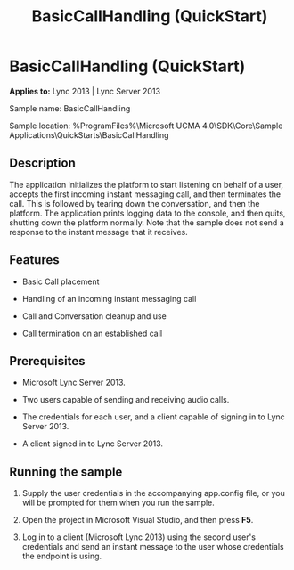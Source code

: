 ﻿---
title: BasicCallHandling (QuickStart)
TOCTitle: BasicCallHandling (QuickStart)
ms:assetid: c989d841-a7e8-4896-8dd0-479ac75bd571
ms:mtpsurl: https://msdn.microsoft.com/library/Dn466144(v=office.15)
ms:contentKeyID: 57103475
ms.date: 07/25/2014
mtps_version: v=office.15
---

# BasicCallHandling (QuickStart)


**Applies to:** Lync 2013 | Lync Server 2013



Sample name: BasicCallHandling

Sample location: %ProgramFiles%\\Microsoft UCMA 4.0\\SDK\\Core\\Sample Applications\\QuickStarts\\BasicCallHandling

## Description

The application initializes the platform to start listening on behalf of a user, accepts the first incoming instant messaging call, and then terminates the call. This is followed by tearing down the conversation, and then the platform. The application prints logging data to the console, and then quits, shutting down the platform normally. Note that the sample does not send a response to the instant message that it receives.

## Features

  - Basic Call placement

  - Handling of an incoming instant messaging call

  - Call and Conversation cleanup and use

  - Call termination on an established call

## Prerequisites

  - Microsoft Lync Server 2013.

  - Two users capable of sending and receiving audio calls.

  - The credentials for each user, and a client capable of signing in to Lync Server 2013.

  - A client signed in to Lync Server 2013.

## Running the sample

1.  Supply the user credentials in the accompanying app.config file, or you will be prompted for them when you run the sample.

2.  Open the project in Microsoft Visual Studio, and then press **F5**.

3.  Log in to a client (Microsoft Lync 2013) using the second user's credentials and send an instant message to the user whose credentials the endpoint is using.

